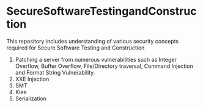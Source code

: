 # SecureSoftwareTestingandConstruction

This repository includes understanding of various security concepts required for Secure Software Testing and Construction
1) Patching a server from numerous vulnerabilities such as Integer Overflow, Buffer Overflow, File/Directory traversal, Command Injection and Format String Vulnerability.
2) XXE Injection
3) SMT
4) Klee
5) Serialization
